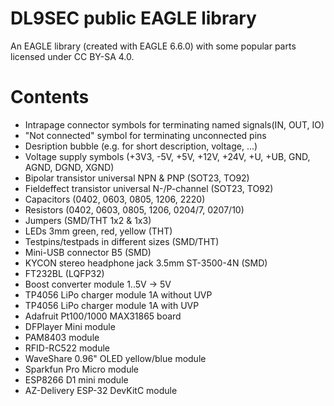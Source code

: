 # DL9SEC public EAGLE library
An EAGLE library (created with EAGLE 6.6.0) with some popular parts licensed under CC BY-SA 4.0.

# Contents

* Intrapage connector symbols for terminating named signals(IN, OUT, IO)
* "Not connected" symbol for terminating unconnected pins
* Desription bubble (e.g. for short description, voltage, ...)
* Voltage supply symbols (+3V3, -5V, +5V, +12V, +24V, +U, +UB, GND, AGND, DGND, XGND)
* Bipolar transistor universal NPN & PNP (SOT23, TO92)
* Fieldeffect transistor universal N-/P-channel (SOT23, TO92)
* Capacitors (0402, 0603, 0805, 1206, 2220)
* Resistors (0402, 0603, 0805, 1206, 0204/7, 0207/10)
* Jumpers (SMD/THT 1x2 & 1x3)
* LEDs 3mm green, red, yellow (THT)
* Testpins/testpads in different sizes (SMD/THT)
* Mini-USB connector B5 (SMD)
* KYCON stereo headphone jack 3.5mm ST-3500-4N (SMD)
* FT232BL (LQFP32)
* Boost converter module 1..5V -> 5V
* TP4056 LiPo charger module 1A without UVP
* TP4056 LiPo charger module 1A with UVP
* Adafruit Pt100/1000 MAX31865 board
* DFPlayer Mini module
* PAM8403 module
* RFID-RC522 module
* WaveShare 0.96" OLED yellow/blue module
* Sparkfun Pro Micro module
* ESP8266 D1 mini module
* AZ-Delivery ESP-32 DevKitC module
